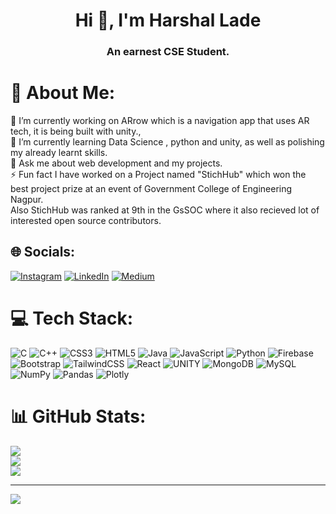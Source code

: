 <h1 align="center">Hi 👋, I'm Harshal Lade</h1>
<h3 align="center">An earnest CSE Student.</h3>

# 💫 About Me:
🔭 I’m currently working on ARrow which is a navigation app that uses AR tech, it is being built with unity.,<br>🌱 I’m currently learning Data Science , python and unity, as well as polishing my already learnt skills.<br>💬 Ask me about web development and my projects.<br>⚡ Fun fact I have worked on a Project named "StichHub" which won the best project prize at an event of Government College of Engineering Nagpur.<br>Also StichHub was ranked at 9th in the GsSOC where it also recieved lot of interested open source contributors.


## 🌐 Socials:
[![Instagram](https://img.shields.io/badge/Instagram-%23E4405F.svg?logo=Instagram&logoColor=white)](https://instagram.com/harshallade2) [![LinkedIn](https://img.shields.io/badge/LinkedIn-%230077B5.svg?logo=linkedin&logoColor=white)](https://linkedin.com/in/harshal-lade-08749a214) [![Medium](https://img.shields.io/badge/Medium-12100E?logo=medium&logoColor=white)](https://medium.com/@Harshal_Lade) 

# 💻 Tech Stack:
![C](https://img.shields.io/badge/c-%2300599C.svg?style=for-the-badge&logo=c&logoColor=white) ![C++](https://img.shields.io/badge/c++-%2300599C.svg?style=for-the-badge&logo=c%2B%2B&logoColor=white) ![CSS3](https://img.shields.io/badge/css3-%231572B6.svg?style=for-the-badge&logo=css3&logoColor=white) ![HTML5](https://img.shields.io/badge/html5-%23E34F26.svg?style=for-the-badge&logo=html5&logoColor=white) ![Java](https://img.shields.io/badge/java-%23ED8B00.svg?style=for-the-badge&logo=java&logoColor=white) ![JavaScript](https://img.shields.io/badge/javascript-%23323330.svg?style=for-the-badge&logo=javascript&logoColor=%23F7DF1E) ![Python](https://img.shields.io/badge/python-3670A0?style=for-the-badge&logo=python&logoColor=ffdd54) ![Firebase](https://img.shields.io/badge/firebase-%23039BE5.svg?style=for-the-badge&logo=firebase) ![Bootstrap](https://img.shields.io/badge/bootstrap-%23563D7C.svg?style=for-the-badge&logo=bootstrap&logoColor=white) ![TailwindCSS](https://img.shields.io/badge/tailwindcss-%2338B2AC.svg?style=for-the-badge&logo=tailwind-css&logoColor=white) ![React](https://img.shields.io/badge/react-%2320232a.svg?style=for-the-badge&logo=react&logoColor=%2361DAFB) ![UNITY](https://img.shields.io/badge/Unity-%2320232a.svg?style=for-the-badge&logo=unity&logoColor=white) ![MongoDB](https://img.shields.io/badge/MongoDB-%234ea94b.svg?style=for-the-badge&logo=mongodb&logoColor=white) ![MySQL](https://img.shields.io/badge/mysql-%2300f.svg?style=for-the-badge&logo=mysql&logoColor=white) ![NumPy](https://img.shields.io/badge/numpy-%23013243.svg?style=for-the-badge&logo=numpy&logoColor=white) ![Pandas](https://img.shields.io/badge/pandas-%23150458.svg?style=for-the-badge&logo=pandas&logoColor=white) ![Plotly](https://img.shields.io/badge/Plotly-%233F4F75.svg?style=for-the-badge&logo=plotly&logoColor=white)
# 📊 GitHub Stats:
![](https://github-readme-stats.vercel.app/api?username=LadeHarshal&theme=dark&hide_border=false&include_all_commits=true&count_private=true)<br/>
![](https://github-readme-streak-stats.herokuapp.com/?user=LadeHarshal&theme=dark&hide_border=false)<br/>
![](https://github-readme-stats.vercel.app/api/top-langs/?username=LadeHarshal&theme=dark&hide_border=false&include_all_commits=true&count_private=true&layout=compact)

---
[![](https://visitcount.itsvg.in/api?id=LadeHarshal&icon=0&color=0)](https://visitcount.itsvg.in)

<!-- Proudly created with GPRM ( https://gprm.itsvg.in ) -->
